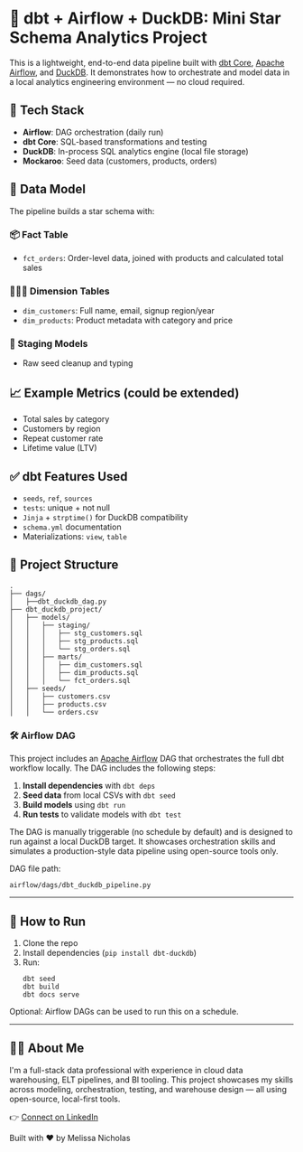 # 🌟 dbt + Airflow + DuckDB: Mini Star Schema Analytics Project

This is a lightweight, end-to-end data pipeline built with [dbt Core](https://www.getdbt.com/), [Apache Airflow](https://airflow.apache.org/), and [DuckDB](https://duckdb.org/). It demonstrates how to orchestrate and model data in a local analytics engineering environment — no cloud required.

## 🔧 Tech Stack

- **Airflow**: DAG orchestration (daily run)
- **dbt Core**: SQL-based transformations and testing
- **DuckDB**: In-process SQL analytics engine (local file storage)
- **Mockaroo**: Seed data (customers, products, orders)

## 🧱 Data Model

The pipeline builds a star schema with:

### 📦 Fact Table
- `fct_orders`: Order-level data, joined with products and calculated total sales

### 🧑‍🤝‍🧑 Dimension Tables
- `dim_customers`: Full name, email, signup region/year
- `dim_products`: Product metadata with category and price

### 🔄 Staging Models
- Raw seed cleanup and typing

## 📈 Example Metrics (could be extended)
- Total sales by category
- Customers by region
- Repeat customer rate
- Lifetime value (LTV)

## ✅ dbt Features Used

- `seeds`, `ref`, `sources`
- `tests`: unique + not null
- `Jinja` + `strptime()` for DuckDB compatibility
- `schema.yml` documentation
- Materializations: `view`, `table`

## 📂 Project Structure

```
.
├── dags/
│   ├──dbt_duckdb_dag.py           
├── dbt_duckdb_project/
│   ├── models/
│   │   ├── staging/
│   │   │   ├── stg_customers.sql
│   │   │   ├── stg_products.sql
│   │   │   └── stg_orders.sql
│   │   ├── marts/
│   │   │   ├── dim_customers.sql
│   │   │   ├── dim_products.sql
│   │   │   └── fct_orders.sql
│   ├── seeds/
│   │   ├── customers.csv
│   │   ├── products.csv
│   │   └── orders.csv
```

### 🛠 Airflow DAG

This project includes an [Apache Airflow](https://airflow.apache.org/) DAG that orchestrates the full dbt workflow locally. The DAG includes the following steps:

1. **Install dependencies** with `dbt deps`
2. **Seed data** from local CSVs with `dbt seed`
3. **Build models** using `dbt run`
4. **Run tests** to validate models with `dbt test`

The DAG is manually triggerable (no schedule by default) and is designed to run against a local DuckDB target. It showcases orchestration skills and simulates a production-style data pipeline using open-source tools only.

DAG file path:
```
airflow/dags/dbt_duckdb_pipeline.py
```

---

## 🚀 How to Run

1. Clone the repo
2. Install dependencies (`pip install dbt-duckdb`)
3. Run:
   ```
   dbt seed
   dbt build
   dbt docs serve
   ```

Optional: Airflow DAGs can be used to run this on a schedule.

---

## 🙋‍♀️ About Me

I'm a full-stack data professional with experience in cloud data warehousing, ELT pipelines, and BI tooling. This project showcases my skills across modeling, orchestration, testing, and warehouse design — all using open-source, local-first tools.

👉 [Connect on LinkedIn](https://www.linkedin.com/in/melissa-nicholas-7a143593/)


Built with ❤️ by Melissa Nicholas
